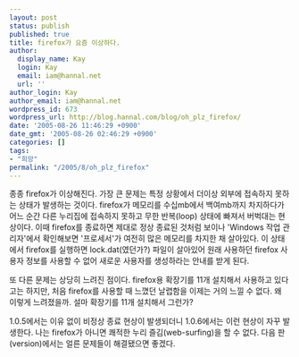 ```yaml
---
layout: post
status: publish
published: true
title: firefox가 요즘 이상하다.
author:
  display_name: Kay
  login: Kay
  email: iam@hannal.net
  url: ''
author_login: Kay
author_email: iam@hannal.net
wordpress_id: 673
wordpress_url: http://blog.hannal.com/blog/oh_plz_firefox/
date: '2005-08-26 11:46:29 +0900'
date_gmt: '2005-08-26 02:46:29 +0900'
categories: []
tags:
- "희망"
permalink: "/2005/8/oh_plz_firefox"
---
```

<p>종종 firefox가 이상해진다. 가장 큰 문제는 특정 상황에서 더이상 외부에 접속하지 못하는 상태가 발생하는 것이다. firefox가 메모리를 수십mb에서 백여mb까지 차지하다가 어느 순간 다른 누리집에 접속하지 못하고 무한 반복(loop) 상태에 빠져서 버벅대는 현상이다. 이때 firefox를 종료하면 제대로 정상 종료된 것처럼 보이나 'Windows 작업 관리자'에서 확인해보면 '프로세서'가 여전히 많은 메모리를 차지한 채 살아있다. 이 상태에서 firefox를 실행하면 lock.dat(였던가?) 파일이 살아있어 원래 사용하던 firefox 사용자 정보를 사용할 수 없어 새로운 사용자를 생성하라는 안내를 받게 된다.</p>
<p>또 다른 문제는 상당히 느려진 점이다. firefox용 확장기를 11개 설치해서 사용하고 있다고는 하지만, 처음 firefox를 사용할 때 느꼈던 날렵함을 이제는 거의 느낄 수 없다. 왜 이렇게 느려졌을까. 설마 확장기를 11개 설치해서 그런가?</p>
<p>1.0.5에서는 이유 없이 비정상 종료 현상이 발생되더니 1.0.6에서는 이런 현상이 자꾸 발생한다. 나는 firefox가 아니면 쾌적한 누리 즐김(web-surfing)을 할 수 없다. 다음 판(version)에서는 얼른 문제들이 해결됐으면 좋겠다.</p>
